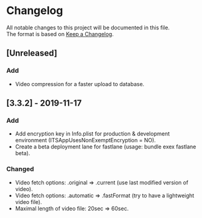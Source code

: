 # Changelog
All notable changes to this project will be documented in this file.        
The format is based on [Keep a Changelog](https://keepachangelog.com/en/1.0.0/).

## [Unreleased]
### Add
- Video compression for a faster upload to database.

## [3.3.2] - 2019-11-17
### Add
- Add encryption key in Info.plist for production & development environment (ITSAppUsesNonExemptEncryption = NO).
- Create a beta deployment lane for fastlane (usage: bundle exex fastlane beta).

### Changed
- Video fetch options: .original => .current (use last modified version of video). 
- Video fetch options: .automatic => .fastFormat (try to have a lightweight video file).
- Maximal length of video file: 20sec => 60sec.